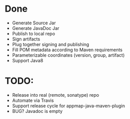 # Done


* Generate Source Jar
* Generate JavaDoc Jar
* Publish to local repo
* Sign artifacts
* Plug together signing and publishing
* Fill POM metadata according to Maven requirements
* Parameterizable coordinates (version, group, artifact)
* Support Java8

# TODO:

* Release into real (remote, sonatype) repo
* Automate via Travis
* Support release cycle for appmap-java-maven-plugin
* BUG? Javadoc is empty
